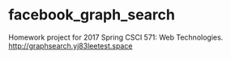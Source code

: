 # facebook_graph_search
Homework project for 2017 Spring CSCI 571: Web Technologies.    
http://graphsearch.yj83leetest.space
